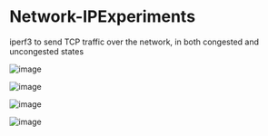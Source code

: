 # Network-IPExperiments


iperf3 to send TCP traffic over the network, in both congested and uncongested states

![image](https://github.com/user-attachments/assets/6f3608be-e81f-4e54-ad13-da7f2cfd40a1)

![image](https://github.com/user-attachments/assets/d21814ba-925e-4972-8650-87ab662252cc)

![image](https://github.com/user-attachments/assets/9c140a1d-78fe-40ca-915f-be3f5f563aa9)

![image](https://github.com/user-attachments/assets/a49170f3-db47-41f5-8d47-567362b284de)

